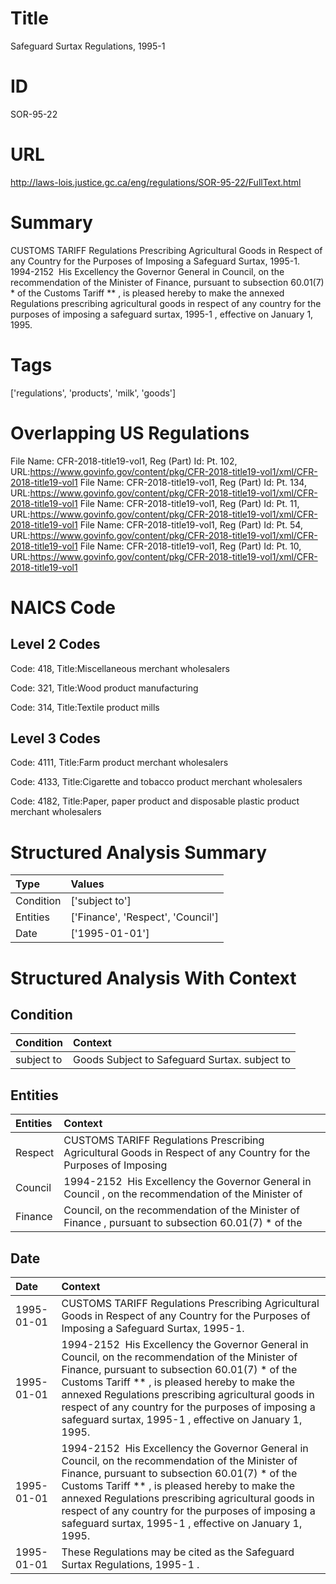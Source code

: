 # Title
Safeguard Surtax Regulations, 1995-1


# ID
SOR-95-22

# URL
http://laws-lois.justice.gc.ca/eng/regulations/SOR-95-22/FullText.html


# Summary
CUSTOMS TARIFF Regulations Prescribing Agricultural Goods in Respect of any Country for the Purposes of Imposing a Safeguard Surtax, 1995-1.
1994-2152  His Excellency the Governor General in Council, on the recommendation of the Minister of Finance, pursuant to subsection 60.01(7) *  of the  Customs Tariff ** , is pleased hereby to make the annexed  Regulations prescribing agricultural goods in respect of any country for the purposes of imposing a safeguard surtax, 1995-1 , effective on January 1, 1995.


# Tags
['regulations', 'products', 'milk', 'goods']


# Overlapping US Regulations
File Name: CFR-2018-title19-vol1, Reg (Part) Id: Pt. 102, URL:https://www.govinfo.gov/content/pkg/CFR-2018-title19-vol1/xml/CFR-2018-title19-vol1
File Name: CFR-2018-title19-vol1, Reg (Part) Id: Pt. 134, URL:https://www.govinfo.gov/content/pkg/CFR-2018-title19-vol1/xml/CFR-2018-title19-vol1
File Name: CFR-2018-title19-vol1, Reg (Part) Id: Pt. 11, URL:https://www.govinfo.gov/content/pkg/CFR-2018-title19-vol1/xml/CFR-2018-title19-vol1
File Name: CFR-2018-title19-vol1, Reg (Part) Id: Pt. 54, URL:https://www.govinfo.gov/content/pkg/CFR-2018-title19-vol1/xml/CFR-2018-title19-vol1
File Name: CFR-2018-title19-vol1, Reg (Part) Id: Pt. 10, URL:https://www.govinfo.gov/content/pkg/CFR-2018-title19-vol1/xml/CFR-2018-title19-vol1



# NAICS Code
## Level 2 Codes
Code: 418, Title:Miscellaneous merchant wholesalers

Code: 321, Title:Wood product manufacturing

Code: 314, Title:Textile product mills




## Level 3 Codes
Code: 4111, Title:Farm product merchant wholesalers

Code: 4133, Title:Cigarette and tobacco product merchant wholesalers

Code: 4182, Title:Paper, paper product and disposable plastic product merchant wholesalers







# Structured Analysis Summary
| Type      | Values                            |
|:----------|:----------------------------------|
| Condition | ['subject to']                    |
| Entities  | ['Finance', 'Respect', 'Council'] |
| Date      | ['1995-01-01']                    |


# Structured Analysis With Context
 


## Condition
| Condition   | Context                                       |
|:------------|:----------------------------------------------|
| subject to  | Goods Subject to Safeguard Surtax. subject to |


## Entities
| Entities   | Context                                                                                                           |
|:-----------|:------------------------------------------------------------------------------------------------------------------|
| Respect    | CUSTOMS TARIFF Regulations Prescribing Agricultural Goods in  Respect of any Country for the Purposes of Imposing |
| Council    | 1994-2152  His Excellency the Governor General in  Council , on the recommendation of the Minister of             |
| Finance    | Council, on the recommendation of the Minister of Finance , pursuant to subsection 60.01(7) * of the              |


## Date
| Date       | Context                                                                                                                                                                                                                                                                                                                                                                         |
|:-----------|:--------------------------------------------------------------------------------------------------------------------------------------------------------------------------------------------------------------------------------------------------------------------------------------------------------------------------------------------------------------------------------|
| 1995-01-01 | CUSTOMS TARIFF Regulations Prescribing Agricultural Goods in Respect of any Country for the Purposes of Imposing a Safeguard Surtax, 1995-1.                                                                                                                                                                                                                                    |
| 1995-01-01 | 1994-2152  His Excellency the Governor General in Council, on the recommendation of the Minister of Finance, pursuant to subsection 60.01(7) *  of the  Customs Tariff ** , is pleased hereby to make the annexed  Regulations prescribing agricultural goods in respect of any country for the purposes of imposing a safeguard surtax, 1995-1 , effective on January 1, 1995. |
| 1995-01-01 | 1994-2152  His Excellency the Governor General in Council, on the recommendation of the Minister of Finance, pursuant to subsection 60.01(7) *  of the  Customs Tariff ** , is pleased hereby to make the annexed  Regulations prescribing agricultural goods in respect of any country for the purposes of imposing a safeguard surtax, 1995-1 , effective on January 1, 1995. |
| 1995-01-01 | These Regulations may be cited as the  Safeguard Surtax Regulations, 1995-1 .                                                                                                                                                                                                                                                                                                   |


